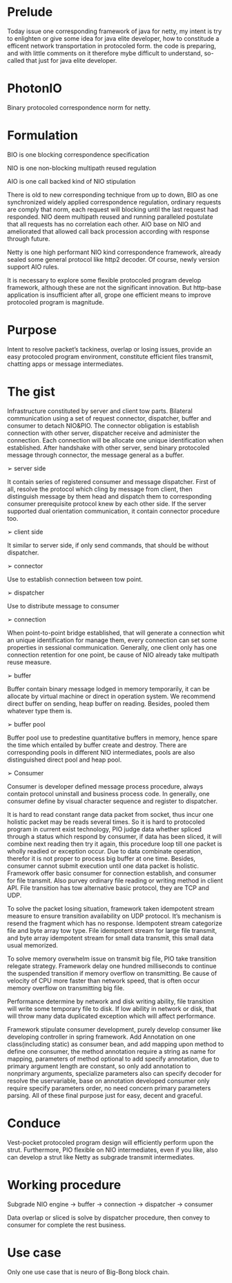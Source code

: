 # Prelude
<p>
Today issue one corresponding framework of java for netty, my intent is try to enlighten or give some idea for java elite developer,
how to constitude a efficent network transportation in protocoled form. the code is preparing, and with little comments on it therefore 
mybe difficult to understand, so-called that just for java elite developer.
</p>

# PhotonIO
<p>
Binary protocoled correspondence norm for netty.
</p>

# Formulation

<p><bold>BIO is one blocking correspondence specification</bold></p>
<p><bold>NIO is one non-blocking multipath reused regulation</bold></p>
<p><bold>AIO is one call backed kind of NIO stipulation</bold></p>

<p>
There is old to new corresponding technique from up to down, BIO as one synchronized
widely applied correspondence regulation, ordinary requests are comply that norm, each
request will blocking until the last request had responded. NIO deem multipath reused and
running paralleled postulate that all requests has no correlation each other. AIO base on NIO
and ameliorated that allowed call back procession according with response through future.
</p>
<p>
Netty is one high performant NIO kind correspondence framework, already sealed some
general protocol like http2 decoder. Of course, newly version support AIO rules.
</p>
<p>
It is necessary to explore some flexible protocoled program develop framework, although
these are not the significant innovation. But http-base application is insufficient after all,
grope one efficient means to improve protocoled program is magnitude.
</p>

# Purpose
<p>
Intent to resolve packet’s tackiness, overlap or losing issues, provide an easy protocoled
program environment, constitute efficient files transmit, chatting apps or message
intermediates.
</p>

# The gist
<p>
Infrastructure constituted by server and client tow parts. Bilateral communication using a
set of request connector, dispatcher, buffer and consumer to detach NIO&PIO. The
connector obligation is establish connection with other server, dispatcher receive and
administer the connection. Each connection will be allocate one unique identification when
established. After handshake with other server, send binary protocoled message through
connector, the message general as a buffer.
</p>

<p>
➢ server side
</p>
<p>
It contain series of registered consumer and message dispatcher. First of all, resolve the
protocol which cling by message from client, then distinguish message by them head and
dispatch them to corresponding consumer prerequisite protocol knew by each other side. If
the server supported dual orientation communication, it contain connector procedure too.
</p>
<p>
➢ client side
</p>
<p>
It similar to server side, if only send commands, that should be without dispatcher.
</p>
<p>
➢ connector
</p>
<p>
Use to establish connection between tow point.
</p>
<p>
➢ dispatcher
</p>
<p>
Use to distribute message to consumer
</p>
<p>
➢ connection
</p>
<p>
When point-to-point bridge established, that will generate a connection whit an unique
identification for manage them, every connection can set some properties in sessional
communication. Generally, one client only has one connection retention for one point, be
cause of NIO already take multipath reuse measure.
</p>
<p>
➢ buffer
</p>
<p>
Buffer contain binary message lodged in memory temporarily, it can be allocate by virtual
machine or direct in operation system. We recommend direct buffer on sending, heap buffer
on reading. Besides, pooled them whatever type them is.
</p>
<p>
➢ buffer pool
</p>
<p>
Buffer pool use to predestine quantitative buffers in memory, hence spare the time which
entailed by buffer create and destroy. There are corresponding pools in different NIO
intermediates, pools are also distinguished direct pool and heap pool.
</p>
<p>
➢ Consumer
</p>
<p>
Consumer is developer defined message process procedure, always contain protocol uninstall
and business process code. In generally, one consumer define by visual character sequence
and register to dispatcher.
</p>
<p>
It is hard to read constant range data packet from socket, thus incur one holistic packet may
be reads several times. So it is hard to protocoled program in current exist technology, PIO
judge data whether spliced through a status which respond by consumer, if data has been
sliced, it will combine next reading then try it again, this procedure loop till one packet is
wholly readied or exception occur. Due to data combinate operation, therefor it is not
proper to process big buffer at one time. Besides, consumer cannot submit execution until
one data packet is holistic. Framework offer basic consumer for connection establish, and
consumer for file transmit. Also purvey ordinary file reading or writing method in client API.
File transition has tow alternative basic protocol, they are TCP and UDP.
</p>
<p>
To solve the packet losing situation, framework taken idempotent stream measure to ensure
transition availability on UDP protocol. It’s mechanism is resend the fragment which has no
response. Idempotent stream categorize file and byte array tow type. File idempotent
stream for large file transmit, and byte array idempotent stream for small data transmit, this
small data usual memorized.
</p>
<p>
To solve memory overwhelm issue on transmit big file, PIO take transition relegate strategy.
Framework delay one hundred milliseconds to continue the suspended transition if memory
overflow on transmitting. Be cause of velocity of CPU more faster than network speed, that
is often occur memory overflow on transmitting big file.
</p>
<p>
Performance determine by network and disk writing ability, file transition will write some
temporary file to disk. If low ability in network or disk, that will throw many data duplicated
exception which will affect performance.
</p>
<p>
Framework stipulate consumer development, purely develop consumer like developing
controller in spring framework. Add Annotation on one class(including static) as consumer
bean, and add mapping upon method to define one consumer, the method annotation
require a string as name for mapping, parameters of method optional to add specify
annotation, due to primary argument length are constant, so only add annotation to nonprimary 
arguments, specialize parameters also can specify decoder for resolve the uservariable, 
base on annotation developed consumer only require specify parameters order, no
need concern primary parameters parsing. All of these final purpose just for easy, decent
and graceful.
</p>

# Conduce

Vest-pocket protocoled program design will efficiently perform upon the strut. Furthermore,
PIO flexible on NIO intermediates, even if you like, also can develop a strut like Netty as
subgrade transmit intermediates.

# Working procedure

Subgrade NIO engine -> buffer -> connection -> dispatcher -> consumer

Data overlap or sliced is solve by dispatcher procedure, then convey to consumer for
complete the rest business.

# Use case

Only one use case that is neuro of Big-Bong block chain.
